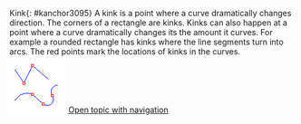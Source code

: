 ---
---

Kink{: #kanchor3095}
A kink is a point where a curve dramatically changes direction. The corners of a rectangle are kinks. Kinks can also happen at a point where a curve dramatically changes its the amount it curves. For example a rounded rectangle has kinks where the line segments turn into arcs.
The red points mark the locations of kinks in the curves.
![images/kinks-001.png](images/kinks-001.png)
 [Open topic with navigation](kink.html) 

